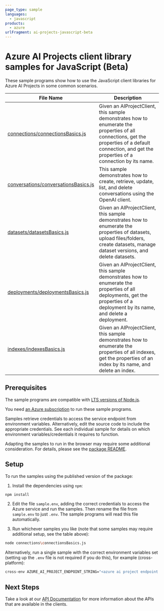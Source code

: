 ```yaml
---
page_type: sample
languages:
  - javascript
products:
  - azure
urlFragment: ai-projects-javascript-beta
---
```


# Azure AI Projects client library samples for JavaScript (Beta)

These sample programs show how to use the JavaScript client libraries for Azure AI Projects in some common scenarios.

| **File Name**                                                             | **Description**                                                                                                                                                                                        |
| ------------------------------------------------------------------------- | ------------------------------------------------------------------------------------------------------------------------------------------------------------------------------------------------------ |
| [connections/connectionsBasics.js][connections_connectionsbasics]         | Given an AIProjectClient, this sample demonstrates how to enumerate the properties of all connections, get the properties of a default connection, and get the properties of a connection by its name. |
| [conversations/conversationsBasics.js][conversations_conversationsbasics] | This sample demonstrates how to create, retrieve, update, list, and delete conversations using the OpenAI client.                                                                                      |
| [datasets/datasetsBasics.js][datasets_datasetsbasics]                     | Given an AIProjectClient, this sample demonstrates how to enumerate the properties of datasets, upload files/folders, create datasets, manage dataset versions, and delete datasets.                   |
| [deployments/deploymentsBasics.js][deployments_deploymentsbasics]         | Given an AIProjectClient, this sample demonstrates how to enumerate the properties of all deployments, get the properties of a deployment by its name, and delete a deployment.                        |
| [indexes/indexesBasics.js][indexes_indexesbasics]                         | Given an AIProjectClient, this sample demonstrates how to enumerate the properties of all indexes, get the properties of an index by its name, and delete an index.                                    |

## Prerequisites

The sample programs are compatible with [LTS versions of Node.js](https://github.com/nodejs/release#release-schedule).

You need [an Azure subscription][freesub] to run these sample programs.

Samples retrieve credentials to access the service endpoint from environment variables. Alternatively, edit the source code to include the appropriate credentials. See each individual sample for details on which environment variables/credentials it requires to function.

Adapting the samples to run in the browser may require some additional consideration. For details, please see the [package README][package].

## Setup

To run the samples using the published version of the package:

1. Install the dependencies using `npm`:

```bash
npm install
```

2. Edit the file `sample.env`, adding the correct credentials to access the Azure service and run the samples. Then rename the file from `sample.env` to just `.env`. The sample programs will read this file automatically.

3. Run whichever samples you like (note that some samples may require additional setup, see the table above):

```bash
node connections\connectionsBasics.js
```

Alternatively, run a single sample with the correct environment variables set (setting up the `.env` file is not required if you do this), for example (cross-platform):

```bash
cross-env AZURE_AI_PROJECT_ENDPOINT_STRING="<azure ai project endpoint string>" node connections\connectionsBasics.js
```

## Next Steps

Take a look at our [API Documentation][apiref] for more information about the APIs that are available in the clients.

[connections_connectionsbasics]: https://github.com/Azure/azure-sdk-for-js/blob/main/sdk/ai/ai-projects/samples/v2-beta/javascript/connections/connectionsBasics.js
[conversations_conversationsbasics]: https://github.com/Azure/azure-sdk-for-js/blob/main/sdk/ai/ai-projects/samples/v2-beta/javascript/conversations/conversationsBasics.js
[datasets_datasetsbasics]: https://github.com/Azure/azure-sdk-for-js/blob/main/sdk/ai/ai-projects/samples/v2-beta/javascript/datasets/datasetsBasics.js
[deployments_deploymentsbasics]: https://github.com/Azure/azure-sdk-for-js/blob/main/sdk/ai/ai-projects/samples/v2-beta/javascript/deployments/deploymentsBasics.js
[indexes_indexesbasics]: https://github.com/Azure/azure-sdk-for-js/blob/main/sdk/ai/ai-projects/samples/v2-beta/javascript/indexes/indexesBasics.js
[apiref]: https://learn.microsoft.com/javascript/api/@azure/ai-projects
[freesub]: https://azure.microsoft.com/free/
[package]: https://github.com/Azure/azure-sdk-for-js/tree/main/sdk/ai/ai-projects/README.md
